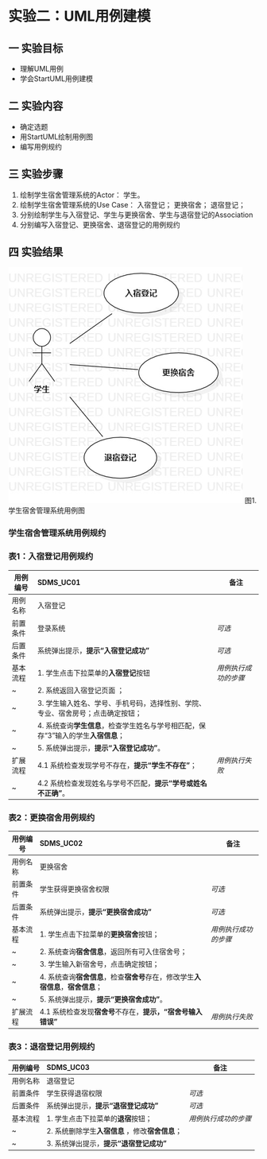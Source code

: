 # 实验二：UML用例建模

## 一 实验目标
  - 理解UML用例
  - 学会StartUML用例建模
  
## 二 实验内容
  - 确定选题
  - 用StartUML绘制用例图
  - 编写用例规约
  
## 三 实验步骤
  1. 绘制学生宿舍管理系统的Actor：
    学生。
  2. 绘制学生宿舍管理系统的Use Case：
    入宿登记；
    更换宿舍；
    退宿登记；
  3. 分别绘制学生与入宿登记、学生与更换宿舍、学生与退宿登记的Association
  4. 分别编写入宿登记、更换宿舍、退宿登记的用例规约

## 四 实验结果

![UML图1](./学生宿舍管理系统用例图.jpg) 
图1.学生宿舍管理系统用例图

### 学生宿舍管理系统用例规约

### 表1：入宿登记用例规约  

用例编号  | SDMS_UC01 | 备注  
-|:-|-  
用例名称  |  入宿登记  |   
前置条件  |  登录系统    | *可选*   
后置条件  |  系统弹出提示，**提示“入宿登记成功”**     | *可选*   
基本流程  | 1. 学生点击下拉菜单的**入宿登记**按钮  |*用例执行成功的步骤*    
~| 2. 系统返回入宿登记页面 ； |   
~| 3. 学生输入姓名、学号、手机号码，选择性别、学院、专业、宿舍房号；点击确定按钮； |   
~| 4. 系统查询**学生信息**，检查学生姓名与学号相匹配，保存“3”输入的学生**入宿信息**；  |   
~| 5. 系统弹出提示，**提示“入宿登记成功”**。 |  
扩展流程  | 4.1 系统检查发现学号不存在，**提示“学生不存在”**；  |*用例执行失败*    
~| 4.2 系统检查发现姓名与学号不匹配，**提示“学号或姓名不正确”**。  |  



### 表2：更换宿舍用例规约  

用例编号  | SDMS_UC02 | 备注  
-|:-|-  
用例名称  |  更换宿舍  |   
前置条件  |  学生获得更换宿舍权限    | *可选*   
后置条件  |  系统弹出提示，**提示“更换宿舍成功”**    | *可选*   
基本流程  | 1. 学生点击下拉菜单的**更换宿舍**按钮；|*用例执行成功的步骤*    
~| 2. 系统查询**宿舍信息**，返回所有可入住宿舍号；  |   
~| 3. 学生输入新宿舍号，点击确定按钮；  |   
~| 4. 系统查询**宿舍信息**，检查**宿舍号**存在，修改学生**入宿信息**，**宿舍信息**； |   
~| 5. 系统弹出提示，**提示“更换宿舍成功”**。  |  
扩展流程  | 4.1 系统检查发现**宿舍号**不存在，**提示，“宿舍号输入错误”**  |*用例执行失败*  


### 表3：退宿登记用例规约  

用例编号  | SDMS_UC03 | 备注  
-|:-|-  
用例名称  |  退宿登记  |   
前置条件  |  学生获得退宿权限    | *可选*   
后置条件  |  系统弹出提示，**提示“退宿登记成功”**    | *可选*   
基本流程  | 1. 学生点击下拉菜单的**退宿**按钮；  |*用例执行成功的步骤*    
~| 2. 系统删除学生**入宿信息** ，修改**宿舍信息**； |   
~| 3. 系统弹出提示，**提示“退宿登记成功”**  |   
